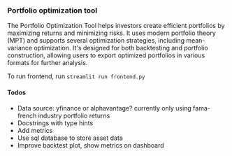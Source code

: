 ### Portfolio optimization tool

The Portfolio Optimization Tool helps investors create efficient portfolios by maximizing returns and 
minimizing risks. It uses modern portfolio theory (MPT) and supports several optimization strategies, 
including mean-variance optimization. It's designed for both backtesting and portfolio construction, 
allowing users to export optimized portfolios in various formats for further analysis.

To run frontend, run ```streamlit run frontend.py```

#### Todos

- Data source: yfinance or alphavantage? currently only using fama-french industry portfolio returns
- Docstrings with type hints
- Add metrics
- Use sql database to store asset data
- Improve backtest plot, show metrics on dashboard
